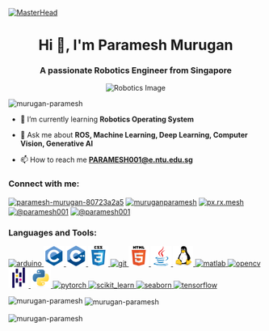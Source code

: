 [![MasterHead](https://1.bp.blogspot.com/-7A4WynwLsMw/XbBpCXG8FHI/AAAAAAAAAMt4/u0a1bpLskYgrwGb1lhSu2SDj_Mig8SXJQCLcBGAsYHQ/s1600/2000_600px.gif)](https://rishavchanda.io)
<h1 align="center">Hi 👋, I'm Paramesh Murugan</h1>
<h3 align="center">A passionate Robotics Engineer from Singapore</h3>
<p align="center">
  <img src="https://www.bing.com/th/id/OGC.bad20ecf9695a59776563ffbde831fc6?pid=1.7&rurl=https%3a%2f%2fi.pinimg.com%2foriginals%2fcc%2f32%2f99%2fcc3299350f3d91327d4a8922ecae8fb8.gif&ehk=acbb7M1NLGCPuUffhxjoCIn2u9GXpc4NOexRml5SVC8%3d" alt="Robotics Image" width="500"/>
</p>


<p align="left"> <img src="https://komarev.com/ghpvc/?username=murugan-paramesh&label=Profile%20views&color=0e75b6&style=flat" alt="murugan-paramesh" /> </p>

- 🌱 I’m currently learning **Robotics Operating System**

- 💬 Ask me about **ROS, Machine Learning, Deep Learning, Computer Vision, Generative AI**

- 📫 How to reach me **PARAMESH001@e.ntu.edu.sg**

<h3 align="left">Connect with me:</h3>
<p align="left">
<a href="https://linkedin.com/in/paramesh-murugan-80723a2a5" target="blank"><img align="center" src="https://raw.githubusercontent.com/rahuldkjain/github-profile-readme-generator/master/src/images/icons/Social/linked-in-alt.svg" alt="paramesh-murugan-80723a2a5" height="30" width="40" /></a>
<a href="https://kaggle.com/muruganparamesh" target="blank"><img align="center" src="https://raw.githubusercontent.com/rahuldkjain/github-profile-readme-generator/master/src/images/icons/Social/kaggle.svg" alt="muruganparamesh" height="30" width="40" /></a>
<a href="https://instagram.com/px.rx.mesh" target="blank"><img align="center" src="https://raw.githubusercontent.com/rahuldkjain/github-profile-readme-generator/master/src/images/icons/Social/instagram.svg" alt="px.rx.mesh" height="30" width="40" /></a>
<a href="https://medium.com/@paramesh001" target="blank"><img align="center" src="https://raw.githubusercontent.com/rahuldkjain/github-profile-readme-generator/master/src/images/icons/Social/medium.svg" alt="@paramesh001" height="30" width="40" /></a>
<a href="https://www.hackerrank.com/@paramesh001" target="blank"><img align="center" src="https://raw.githubusercontent.com/rahuldkjain/github-profile-readme-generator/master/src/images/icons/Social/hackerrank.svg" alt="@paramesh001" height="30" width="40" /></a>
</p>

<h3 align="left">Languages and Tools:</h3>
<p align="left"> <a href="https://www.arduino.cc/" target="_blank" rel="noreferrer"> <img src="https://cdn.worldvectorlogo.com/logos/arduino-1.svg" alt="arduino" width="40" height="40"/> </a> <a href="https://www.cprogramming.com/" target="_blank" rel="noreferrer"> <img src="https://raw.githubusercontent.com/devicons/devicon/master/icons/c/c-original.svg" alt="c" width="40" height="40"/> </a> <a href="https://www.w3schools.com/cpp/" target="_blank" rel="noreferrer"> <img src="https://raw.githubusercontent.com/devicons/devicon/master/icons/cplusplus/cplusplus-original.svg" alt="cplusplus" width="40" height="40"/> </a> <a href="https://www.w3schools.com/css/" target="_blank" rel="noreferrer"> <img src="https://raw.githubusercontent.com/devicons/devicon/master/icons/css3/css3-original-wordmark.svg" alt="css3" width="40" height="40"/> </a> <a href="https://git-scm.com/" target="_blank" rel="noreferrer"> <img src="https://www.vectorlogo.zone/logos/git-scm/git-scm-icon.svg" alt="git" width="40" height="40"/> </a> <a href="https://www.w3.org/html/" target="_blank" rel="noreferrer"> <img src="https://raw.githubusercontent.com/devicons/devicon/master/icons/html5/html5-original-wordmark.svg" alt="html5" width="40" height="40"/> </a> <a href="https://www.java.com" target="_blank" rel="noreferrer"> <img src="https://raw.githubusercontent.com/devicons/devicon/master/icons/java/java-original.svg" alt="java" width="40" height="40"/> </a> <a href="https://www.linux.org/" target="_blank" rel="noreferrer"> <img src="https://raw.githubusercontent.com/devicons/devicon/master/icons/linux/linux-original.svg" alt="linux" width="40" height="40"/> </a> <a href="https://www.mathworks.com/" target="_blank" rel="noreferrer"> <img src="https://upload.wikimedia.org/wikipedia/commons/2/21/Matlab_Logo.png" alt="matlab" width="40" height="40"/> </a> <a href="https://opencv.org/" target="_blank" rel="noreferrer"> <img src="https://www.vectorlogo.zone/logos/opencv/opencv-icon.svg" alt="opencv" width="40" height="40"/> </a> <a href="https://pandas.pydata.org/" target="_blank" rel="noreferrer"> <img src="https://raw.githubusercontent.com/devicons/devicon/2ae2a900d2f041da66e950e4d48052658d850630/icons/pandas/pandas-original.svg" alt="pandas" width="40" height="40"/> </a> <a href="https://www.python.org" target="_blank" rel="noreferrer"> <img src="https://raw.githubusercontent.com/devicons/devicon/master/icons/python/python-original.svg" alt="python" width="40" height="40"/> </a> <a href="https://pytorch.org/" target="_blank" rel="noreferrer"> <img src="https://www.vectorlogo.zone/logos/pytorch/pytorch-icon.svg" alt="pytorch" width="40" height="40"/> </a> <a href="https://scikit-learn.org/" target="_blank" rel="noreferrer"> <img src="https://upload.wikimedia.org/wikipedia/commons/0/05/Scikit_learn_logo_small.svg" alt="scikit_learn" width="40" height="40"/> </a> <a href="https://seaborn.pydata.org/" target="_blank" rel="noreferrer"> <img src="https://seaborn.pydata.org/_images/logo-mark-lightbg.svg" alt="seaborn" width="40" height="40"/> </a> <a href="https://www.tensorflow.org" target="_blank" rel="noreferrer"> <img src="https://www.vectorlogo.zone/logos/tensorflow/tensorflow-icon.svg" alt="tensorflow" width="40" height="40"/> </a> </p>

<p><img align="left" src="https://github-readme-stats.vercel.app/api/top-langs?username=murugan-paramesh&show_icons=true&locale=en&layout=compact" alt="murugan-paramesh" /></p>

<p>&nbsp;<img align="center" src="https://github-readme-stats.vercel.app/api?username=murugan-paramesh&show_icons=true&locale=en" alt="murugan-paramesh" /></p>

<p><img align="center" src="https://github-readme-streak-stats.herokuapp.com/?user=murugan-paramesh&" alt="murugan-paramesh" /></p>
